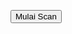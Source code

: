 <button id="start-scan">Mulai Scan</button>
<div id="reader" style="display:none;"></div>

<script>
  document.getElementById("start-scan").addEventListener("click", function () {
    document.getElementById("reader").style.display = "block";
    
    const html5QrCode = new Html5Qrcode("reader");

    function onScanSuccess(decodedText) {
      if (!window.scanned) {
        window.scanned = true;

        navigator.clipboard.writeText(decodedText)
          .then(() => console.log("Copied:", decodedText))
          .catch(err => console.error("Copy failed:", err));

        const targetURL = `http://52.74.69.49/admin/#/admin/orderprojectscan?code=${encodeURIComponent(decodedText)}`;
        setTimeout(() => {
          window.location.href = targetURL;
        }, 500);
      }
    }

    html5QrCode.start(
      { facingMode: "environment" },
      { fps: 10, qrbox: 250 },
      onScanSuccess
    );
  });
</script>
